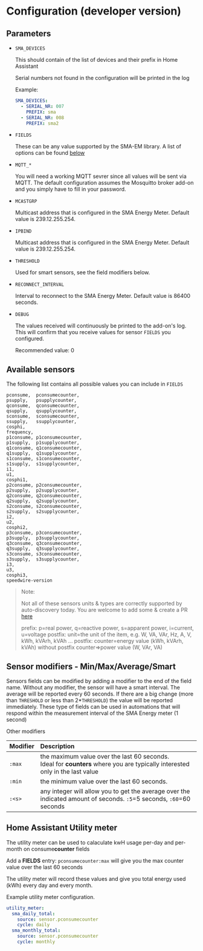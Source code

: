 # Configuration (developer version)

## Parameters

- `SMA_DEVICES`

  This should contain of the list of devices and their prefix in Home Assistant

  Serial numbers not found in the configuration will be printed in the log

  Example:

  ```yaml
  SMA_DEVICES:
    - SERIAL_NR: 007
      PREFIX: sma
    - SERIAL_NR: 008
      PREFIX: sma2
  ```

- `FIELDS`

  These can be any value supported by the SMA-EM library. A list of options can be found
  [below](*available-sensors)

- `MQTT_*`

  You will need a working MQTT sevrer since all values will be sent via MQTT.
  The default configuration assumes the Mosquitto broker add-on and you simply have to
  fill in your password.

- `MCASTGRP`

  Multicast address that is configured in the SMA Energy Meter. Default value is 239.12.255.254.

- `IPBIND`

  Multicast address that is configured in the SMA Energy Meter. Default value is 239.12.255.254.

- `THRESHOLD`

  Used for smart sensors, see the field modifiers below.

- `RECONNECT_INTERVAL`

  Interval to reconnect to the SMA Energy Meter. Default value is 86400 seconds.

- `DEBUG`

  The values received will continuously be printed to the add-on's log. This will confirm
  that you receive values for sensor `FIELDS` you configured.

  Recommended value: 0

## Available sensors

The following list contains all possible values you can include in `FIELDS`

```text
pconsume,  pconsumecounter,
psupply,   psupplycounter,
qconsume,  qconsumecounter,
qsupply,   qsupplycounter,
sconsume,  sconsumecounter,
ssupply,   ssupplycounter,
cosphi,
frequency,
p1consume, p1consumecounter,
p1supply,  p1supplycounter,
q1consume, q1consumecounter,
q1supply,  q1supplycounter,
s1consume, s1consumecounter,
s1supply,  s1supplycounter,
i1,
u1,
cosphi1,
p2consume, p2consumecounter,
p2supply,  p2supplycounter,
q2consume, q2consumecounter,
q2supply,  q2supplycounter,
s2consume, s2consumecounter,
s2supply,  s2supplycounter,
i2,
u2,
cosphi2,
p3consume, p3consumecounter,
p3supply,  p3supplycounter,
q3consume, q3consumecounter,
q3supply,  q3supplycounter,
s3consume, s3consumecounter,
s3supply,  s3supplycounter,
i3,
u3,
cosphi3,
speedwire-version
```

> Note:
>
> Not all of these sensors units & types are correctly supported by auto-discovery
> today. You are welcome to add some & create a PR [here](https://github.com/kellerza/hassio-sma-em/blob/main/sma-em/sensors.py#L21)
>
> prefix: p=real power, q=reactive power, s=apparent power, i=current, u=voltage
> postfix: unit=the unit of the item, e.g. W, VA, VAr, Hz, A, V, kWh, kVArh, kVAh ...
> postfix: counter=energy value (kWh, kVArh, kVAh)
> without postfix counter=>power value (W, VAr, VA)

## Sensor modifiers - Min/Max/Average/Smart

Sensors fields can be modified by adding a modifier to the end of the field name.
Without any modifier, the sensor will have a smart interval.
The average will be reported every 60 seconds.
If there are a big change (more than `THRESHOLD` or less than 2\*`THRESHOLD`) the value
will be reported immediately.
These type of fields can be used in automations that will respond within the measurement
interval of the SMA Energy meter (1 second)

Other modifiers

| Modifier | Description                                                                                                                        |
| -------- | :--------------------------------------------------------------------------------------------------------------------------------- |
| `:max`   | the maximum value over the last 60 seconds. <br/> Ideal for **counters** where you are typically interested only in the last value |
| `:min`   | the minimum value over the last 60 seconds.                                                                                        |
| `:<s>`   | any integer will allow you to get the average over the indicated amount of seconds. `:5`=5 seconds, `:60`=60 seconds               |

## Home Assistant Utility meter

The utility meter can be used to calaculate kwH usage per-day and per-month on
consume**counter** fields

Add a **FIELDS** entry: `pconsumecounter:max` will give you the max counter value over
the last 60 seconds

The utility meter will record these values and give you total energy used (kWh) every
day and every month.

Example utility meter configuration.

```yaml
utility_meter:
  sma_daily_total:
    source: sensor.pconsumecounter
    cycle: daily
  sma_monthly_total:
    source: sensor.pconsumecounter
    cycle: monthly
```
